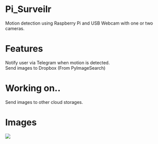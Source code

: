 # Pi_Surveilr
Motion detection using Raspberry Pi and USB Webcam with one or two cameras.
# Features  
Notify user via Telegram when motion is detected.  
Send images to Dropbox (From PyImageSearch)
# Working on..
Send images to other cloud storages.
# Images
![](https://github.com/khvnhtung/khvnhtung.github.io/blob/master/assets/images/rpis.jpg?raw=true)
